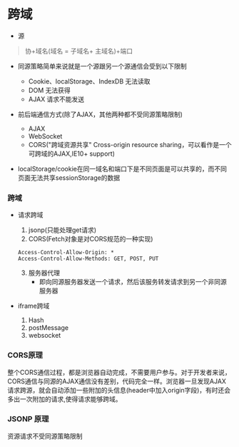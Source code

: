 # 跨域

- 源
 > 协+域名(域名 = 子域名+ 主域名)+端口

-  同源策略简单来说就是一个源跟另一个源通信会受到以下限制
   - Cookie、localStorage、IndexDB 无法读取
   - DOM 无法获得
   - AJAX 请求不能发送

- 前后端通信方式(除了AJAX，其他两种都不受同源策略限制)
  - AJAX
  - WebSocket
  - CORS("跨域资源共享" Cross-origin resource sharing，可以看作是一个可跨域的AJAX,IE10+ support)

 - localStorage/cookie在同一域名和端口下是不同页面是可以共享的，而不同页面无法共享sessionStorage的数据

### 跨域
- 请求跨域

	1. jsonp(只能处理get请求)
	2. CORS(Fetch对象是对CORS规范的一种实现)

	````
   Access-Control-Allow-Origin: *
   Access-Control-Allow-Methods: GET, POST, PUT
	````
  3. 服务器代理
       - 即向同源服务器发送一个请求，然后该服务转发请求到另一个非同源服务器

- iframe跨域

   1. Hash
   1. postMessage
   1. websocket


### CORS原理

整个CORS通信过程，都是浏览器自动完成，不需要用户参与。对于开发者来说，CORS通信与同源的AJAX通信没有差别，代码完全一样。浏览器一旦发现AJAX请求跨源，就会自动添加一些附加的头信息(header中加入origin字段)，有时还会多出一次附加的请求,使得请求能够跨域。

### JSONP 原理
资源请求不受同源策略限制
